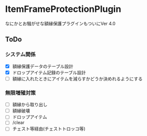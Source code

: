 # ItemFrameProtectionPlugin
なにかとお騒がせな額縁保護プラグインもついにVer 4.0

## ToDo
### システム関係
- [x] 額縁保護データのテーブル設計
- [x] ドロップアイテム記録のテーブル設計
- [ ] 額縁に入れたときにアイテムを減らすかどうか決めれるようにする

### 無限増殖対策
- [ ] 額縁から取り出し
- [ ] 額縁破壊
- [ ] ドロップアイテム
- [ ] /clear
- [ ] チェスト等経由(チェストトロッコ等)
